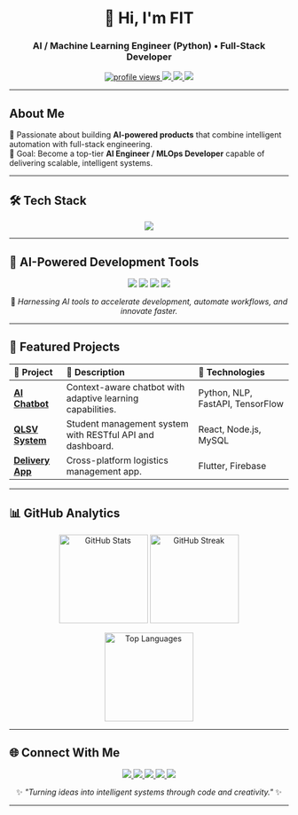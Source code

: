 <h1 align="center">👋 Hi, I'm <strong>FIT</strong></h1>
<h3 align="center">AI / Machine Learning Engineer (Python) • Full-Stack Developer</h3>

<p align="center">
  <a href="https://github.com/FIT-dev-AI">
    <img src="https://komarev.com/ghpvc/?username=FIT-dev-AI&style=flat-square&color=blue" alt="profile views" />
  </a>
  <a href="https://www.facebook.com/wdym1303/">
    <img src="https://img.shields.io/badge/Facebook-1877F2?style=flat-square&logo=facebook&logoColor=white" />
  </a>
  <a href="https://www.instagram.com/___tp13/">
    <img src="https://img.shields.io/badge/Instagram-E4405F?style=flat-square&logo=instagram&logoColor=white" />
  </a>
  <a href="https://www.linkedin.com/in/vo-tan-phat">
    <img src="https://img.shields.io/badge/LinkedIn-0A66C2?style=flat-square&logo=linkedin&logoColor=white" />
  </a>
</p>

---

## About Me

🚀 Passionate about building **AI-powered products** that combine intelligent automation with full-stack engineering.  
🎯 Goal: Become a top-tier **AI Engineer / MLOps Developer** capable of delivering scalable, intelligent systems.

---

## 🛠️ Tech Stack

<p align="center">
  <img src="https://skillicons.dev/icons?i=python,react,vue,nodejs,express,flutter,mysql,aws,docker,firebase" />
</p>

---

## 🤖 AI-Powered Development Tools

<p align="center">
  <img src="https://img.shields.io/badge/Claude%20AI-3722E9?style=for-the-badge&logo=anthropic&logoColor=white" />
  <img src="https://img.shields.io/badge/AWS%20CodeWhisperer-FF9900?style=for-the-badge&logo=amazonaws&logoColor=white" />
  <img src="https://img.shields.io/badge/Cursor%20AI-000000?style=for-the-badge&logo=cursor&logoColor=white" />
  <img src="https://img.shields.io/badge/GitHub%20Copilot-1B1F23?style=for-the-badge&logo=githubcopilot&logoColor=00C4FF" />
</p>

<p align="center">
  🚀 <em>Harnessing AI tools to accelerate development, automate workflows, and innovate faster.</em>
</p>

---

## 🚧 Featured Projects

| 💼 Project | 📄 Description | 🧠 Technologies |
|:--|:--|:--|
| [**AI Chatbot**](#) | Context-aware chatbot with adaptive learning capabilities. | Python, NLP, FastAPI, TensorFlow |
| [**QLSV System**](#) | Student management system with RESTful API and dashboard. | React, Node.js, MySQL |
| [**Delivery App**](#) | Cross-platform logistics management app. | Flutter, Firebase |

---

## 📊 GitHub Analytics

<p align="center">
  <img 
    src="https://github-readme-stats.vercel.app/api?username=FIT-dev-AI&show_icons=true&theme=tokyonight&hide_border=true&border_radius=20&include_all_commits=true&count_private=true"
    height="160" 
    alt="GitHub Stats"
  />
  <img 
    src="https://github-readme-streak-stats.herokuapp.com/?user=FIT-dev-AI&theme=tokyonight&hide_border=true&border_radius=20"
    height="160" 
    alt="GitHub Streak"
  />
</p>

<p align="center">
  <img 
    src="https://github-readme-stats.vercel.app/api/top-langs/?username=FIT-dev-AI&layout=compact&theme=tokyonight&hide_border=true&border_radius=20"
    height="160" 
    alt="Top Languages"
  />
</p>

---

## 🌐 Connect With Me

<p align="center">
  <a href="mailto:tanphata4nh1@gmail.com">
    <img src="https://img.shields.io/badge/Gmail-EA4335?style=for-the-badge&logo=gmail&logoColor=white" />
  </a>
  <a href="https://github.com/FIT-dev-AI">
    <img src="https://img.shields.io/badge/GitHub-181717?style=for-the-badge&logo=github&logoColor=white" />
  </a>
  <a href="https://www.facebook.com/wdym1303/">
    <img src="https://img.shields.io/badge/Facebook-1877F2?style=for-the-badge&logo=facebook&logoColor=white" />
  </a>
  <a href="https://www.instagram.com/___tp13/">
    <img src="https://img.shields.io/badge/Instagram-E4405F?style=for-the-badge&logo=instagram&logoColor=white" />
  </a>
  <a href="https://www.linkedin.com/in/vo-tan-phat">
    <img src="https://img.shields.io/badge/LinkedIn-0A66C2?style=for-the-badge&logo=linkedin&logoColor=white" />
  </a>
</p>

<p align="center">
  ✨ <em>"Turning ideas into intelligent systems through code and creativity."</em> ✨
</p>

---
